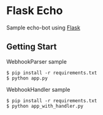 # Flask Echo

Sample echo-bot using [Flask](http://flask.pocoo.org/)

## Getting Start

WebhookParser sample

```
$ pip install -r requirements.txt
$ python app.py
```

WebhookHandler sample

```
$ pip install -r requirements.txt
$ python app_with_handler.py
```
